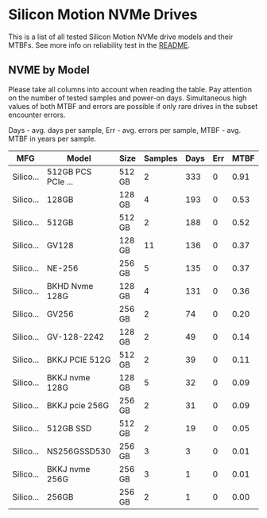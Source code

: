Silicon Motion NVMe Drives
==========================

This is a list of all tested Silicon Motion NVMe drive models and their MTBFs. See more
info on reliability test in the [README](https://github.com/bsdhw/SMART).

NVME by Model
------------

Please take all columns into account when reading the table. Pay attention on the
number of tested samples and power-on days. Simultaneous high values of both MTBF
and errors are possible if only rare drives in the subset encounter errors.

Days - avg. days per sample,
Err  - avg. errors per sample,
MTBF - avg. MTBF in years per sample.

| MFG       | Model              | Size   | Samples | Days  | Err   | MTBF |
|-----------|--------------------|--------|---------|-------|-------|------|
| Silico... | 512GB PCS PCIe ... | 512 GB | 2       | 333   | 0     | 0.91   |
| Silico... | 128GB              | 128 GB | 4       | 193   | 0     | 0.53   |
| Silico... | 512GB              | 512 GB | 2       | 188   | 0     | 0.52   |
| Silico... | GV128              | 128 GB | 11      | 136   | 0     | 0.37   |
| Silico... | NE-256             | 256 GB | 5       | 135   | 0     | 0.37   |
| Silico... | BKHD Nvme 128G     | 128 GB | 4       | 131   | 0     | 0.36   |
| Silico... | GV256              | 256 GB | 2       | 74    | 0     | 0.20   |
| Silico... | GV-128-2242        | 128 GB | 2       | 49    | 0     | 0.14   |
| Silico... | BKKJ PCIE 512G     | 512 GB | 2       | 39    | 0     | 0.11   |
| Silico... | BKKJ nvme 128G     | 128 GB | 5       | 32    | 0     | 0.09   |
| Silico... | BKKJ pcie 256G     | 256 GB | 2       | 31    | 0     | 0.09   |
| Silico... | 512GB SSD          | 512 GB | 2       | 19    | 0     | 0.05   |
| Silico... | NS256GSSD530       | 256 GB | 3       | 3     | 0     | 0.01   |
| Silico... | BKKJ nvme 256G     | 256 GB | 3       | 1     | 0     | 0.01   |
| Silico... | 256GB              | 256 GB | 2       | 1     | 0     | 0.00   |
